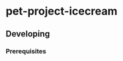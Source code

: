 # pet-project-icecream

## Developing

### Prerequisites

<!-- "bugs": {
    "url": "https://github.com/goitacademy/parcel-project-template/issues" -->
